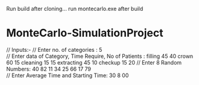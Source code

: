 Run build after cloning...
run montecarlo.exe after build

# MonteCarlo-SimulationProject
//    Inputs:-
//        Enter no. of categories : 5     
//        Enter data of Category, Time Require, No of Patients : filling 45 40 crown 60 15 cleaning 15 15 extracting 45 10 checkup 15 20
//        Enter 8 Random Numbers: 40 82 11 34 25 66 17 79               
//        Enter Average Time and Starting Time: 30 8 00
